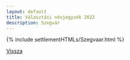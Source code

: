 ```yaml
---
layout: default
title: Választási névjegyzék 2022
description: Szegvár
---
```


{% include settlementHTMLs/Szegvaar.html %}

[Vissza](./)